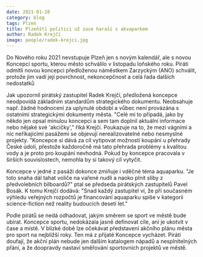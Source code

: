```yaml
---
date: 2021-01-28
category: blog
tags: Plzen 
title: Plzeňští politici už zase haraší s akvaparkem
author: Radek Krejčí
image: people/radek-krejci.jpg
---
```


Do Nového roku 2021 nevstupuje Plzeň jen s novým kalendář, ale s novou Koncepcí sportu, kterou město schválilo v listopadu loňského roku. Piráti odmítli novou koncepci předloženou náměstkem Zarzyckým (ANO) schválit, protože jim vadí její povrchnost, nekoncepčnost a celá řada dalších nedostatků

Jak upozornil pirátský zastupitel Radek Krejčí, předložená koncepce neodpovídá základním standardům strategického dokumentu. Neobsahuje např. žádné hodnocení za uplynulé období a vůbec není provázána s ostatními strategickými dokumenty města. "Celé mi to připadá, jako by někdo jen opsal minulou koncepci a sem tam doplnil aktuální informace nebo nějaké své 'akcičky'," říká Krejčí. Poukazuje na to, že mezi vágními a nic neříkajícími pasážemi se objevují nerealizovatelné nebo nesmyslné projekty. "Koncepce si dává za cíl vytipovat možnosti koupání u přehrady České údolí, přestože každoročně má tato přehrada problémy s kvalitou vody a je proto pro koupání nevhodná. Pokud by koncepce pracovala v širších souvislostech, nemohla by si takový cíl vytyčit.

Koncepce v jedné z pasáží dokonce zmiňuje i vděčné téma aquaparku. "Je toto snaha dál tahat voliče na vařené nudli a naoko plnit sliby z předvolebních bilboardů?" ptal se předseda pirátských zastupitelů Pavel Bosák. K tomu Krejčí dodává: "Snad každý zastupitel ví, že při současném výhledu veřejných rozpočtů je financování aquaparku spíše v kategorii science-fiction než reality budoucích deseti let."

Podle pirátů se nedá odhadovat, jakým směrem se sport ve městě bude ubírat. Koncepce sportu, nedokázala jasně definovat cíle, ani je ukotvit v čase a místě. V blízké době lze očekávat představení akčního plánu města pro sport na nejbližší roky. Ten má z přijaté Koncepce vycházet. Piráti doufají, že akční plán nebude jen dalším katalogem nápadů a nesplnitelných přání, a že doopravdy nastaví směřování sportovních projektů ve městě.

